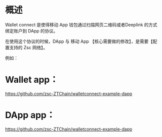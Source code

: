 # 概述

Wallet connect 是使得移动 App 钱包通过扫描网页二维码或者Deeplink 的方式绑定账户到 DApp 的协议。

在使用这个协议的时候，DApp 与 移动 App 【核心需要做的修改】，是需要【配置支持的 Zsc 网络】。

例如：

# Wallet app：

https://github.com/zsc-ZTChain/walletconnect-example-dapp

# DApp app：

https://github.com/zsc-ZTChain/walletconnect-example-dapp